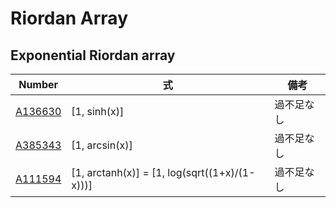 # Riordan Array


## Exponential Riordan array

| Number | 式 | 備考 |
| ----- | ----- | ----- |
| [A136630](https://oeis.org/A136630) | [1, sinh(x)] | 過不足なし |
| [A385343](https://oeis.org/A385343) | [1, arcsin(x)] | 過不足なし |
| [A111594](https://oeis.org/A111594) | [1, arctanh(x)] = [1, log(sqrt((1+x)/(1-x)))] | 過不足なし |

